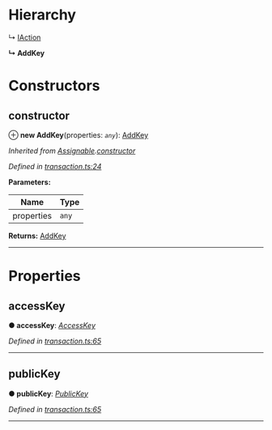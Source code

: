 

# Hierarchy

↳  [IAction](_transaction_.iaction.md)

**↳ AddKey**

# Constructors

<a id="constructor"></a>

##  constructor

⊕ **new AddKey**(properties: *`any`*): [AddKey](_transaction_.addkey.md)

*Inherited from [Assignable](_transaction_.assignable.md).[constructor](_transaction_.assignable.md#constructor)*

*Defined in [transaction.ts:24](https://github.com/nearprotocol/nearlib/blob/5251dca/src.ts/transaction.ts#L24)*

**Parameters:**

| Name | Type |
| ------ | ------ |
| properties | `any` |

**Returns:** [AddKey](_transaction_.addkey.md)

___

# Properties

<a id="accesskey"></a>

##  accessKey

**● accessKey**: *[AccessKey](_transaction_.accesskey.md)*

*Defined in [transaction.ts:65](https://github.com/nearprotocol/nearlib/blob/5251dca/src.ts/transaction.ts#L65)*

___
<a id="publickey"></a>

##  publicKey

**● publicKey**: *[PublicKey](_utils_key_pair_.publickey.md)*

*Defined in [transaction.ts:65](https://github.com/nearprotocol/nearlib/blob/5251dca/src.ts/transaction.ts#L65)*

___

